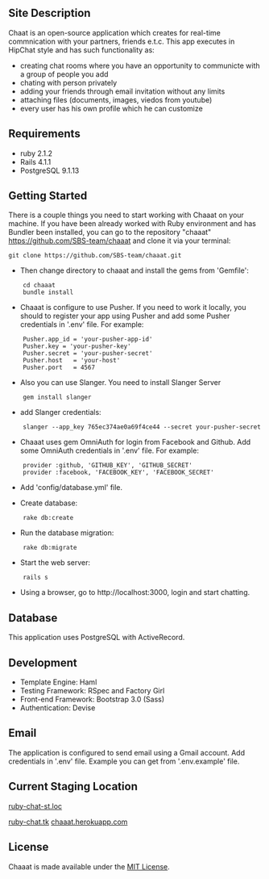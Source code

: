 Site Description
----------------
Chaat is an open-source application which creates for real-time commnication with your partners, friends e.t.c. This app executes in HipChat style and has such functionality as:
- creating chat rooms where you have an opportunity to сommunicte with a group of people you add
- chating with person privately
- adding your friends  through email invitation without any limits
- attaching files (documents, images, viedos from youtube)
- every user has his own profile which he can customize


Requirements
-------------

- ruby 2.1.2
- Rails 4.1.1
- PostgreSQL 9.1.13

Getting Started
-------------
There is a couple things you need to start working with Chaaat on your machine. If  you have been already worked with Ruby environment and has Bundler been installed, you can go to the repository "chaaat" https://github.com/SBS-team/chaaat and clone it via your terminal:

    git clone https://github.com/SBS-team/chaaat.git

- Then change directory to chaaat and install the gems from 'Gemfile':
```
    cd chaaat
    bundle install
```

- Chaaat is configure to use Pusher. If you need to work it locally, you should to register your app using Pusher and add some Pusher credentials in '.env' file. For example:
```
    Pusher.app_id = 'your-pusher-app-id'
    Pusher.key = 'your-pusher-key'
    Pusher.secret = 'your-pusher-secret'
    Pusher.host   = 'your-host'
    Pusher.port   = 4567
```
- Also you can use Slanger. You need to install Slanger Server
```
    gem install slanger
```
- add Slanger credentials:
```
    slanger --app_key 765ec374ae0a69f4ce44 --secret your-pusher-secret
```
- Chaaat uses gem OmniAuth for login from Facebook and Github. Add some OmniAuth credentials in '.env' file. For example:
```
    provider :github, 'GITHUB_KEY', 'GITHUB_SECRET'
    provider :facebook, 'FACEBOOK_KEY', 'FACEBOOK_SECRET'
```
- Add 'config/database.yml' file.

- Create database:
```
    rake db:create
```

- Run the database migration:
```
    rake db:migrate
```
- Start the web server:
```
    rails s
```

- Using a browser, go to http://localhost:3000, login and start chatting.

Database
--------

This application uses PostgreSQL with ActiveRecord.

Development
-----------

-   Template Engine: Haml
-   Testing Framework: RSpec and Factory Girl
-   Front-end Framework: Bootstrap 3.0 (Sass)
-   Authentication: Devise


Email
-----

The application is configured to send email using a Gmail account. Add credentials in '.env' file. Example you can get from '.env.example' file.

Current Staging Location
------------------------

[ruby-chat-st.loc](http://ruby-chat-st.loc/)

[ruby-chat.tk](http://www.ruby-chat.tk)
[chaaat.herokuapp.com](chaaat.herokuapp.com)


License
-------

Chaaat is made available under the [MIT License](http://www.opensource.org/licenses/mit-license.php).
